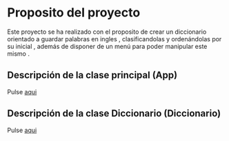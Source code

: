# Proposito del proyecto

Este proyecto se ha realizado con el proposito de crear un diccionario orientado a guardar palabras en ingles , clasificandolas y ordenándolas por su inicial , además de disponer de un menú para poder manipular este mismo .

## Descripción de la clase principal (App)
Pulse [aqui](./src/Documentos/ClaseApp.md)

## Descripción de la clase Diccionario (Diccionario)
Pulse [aqui](./src/Documentos/ClaseDiccionario.md)



